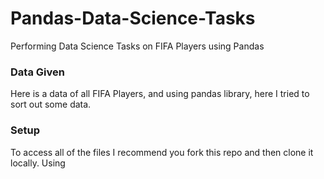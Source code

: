 # Pandas-Data-Science-Tasks
Performing Data Science Tasks on FIFA Players using Pandas 

### Data Given
Here is a data of all FIFA Players, and using pandas library, here I tried to sort out some data.

### Setup
To access all of the files I recommend you fork this repo and then clone it locally. Using 
